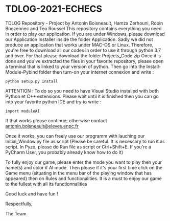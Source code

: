 # TDLOG-2021-ECHECS
TDLOG Repository - Project by Antonin Boisneault, Hamza Zerhouni, Robin Boezennec and Teo Roussel
This repository contains everything you need in order to play our application. 
If you are under Windows, please download our Application Installer inside the folder Application.
Sadly we did not produce an application that works under MAC-OS or Linux. 
Therefore, you're free to download all our codes in order to use it through python 3.7 and over. For that please download the folder Projects_Code.zip
Once it is done and you've extracted the files in your favorite repository, please open a terminal that is linked to your version of python. Then go into the Install-Module-Pybind folder then turn-on your internet connexion and write :
```
python setup.py install
```
ATTENTION : To do so you need to have Visual Studio installed with both Python et C++ extensions.
Please wait until it is finished then you can go into your favorite python IDE and try to write :
```
import moduleAI
```
If that works please continue; otherwise contact antonin.boisneault@eleves.enpc.fr

Once it works, you can freely use our programm with lauching our Initial_Window.py file as script (Please be careful. It is necessary to run it as script. In Pyzo, please do Run file as script or Ctrl+Shift+E. If you're a PyCharm User, you probably already know how to do it)

To fully enjoy our game, please enter the mode you want to play then your name(s) and color if AI mode. Then please if it's your first time click on the Game menu (situating in the menu bar of the playing window that has appeared) then on Rules and functionalities. It is a must to enjoy our game to the fullest with all its functionnalities

Good luck and have fun !

Respectfully, 

The Team
